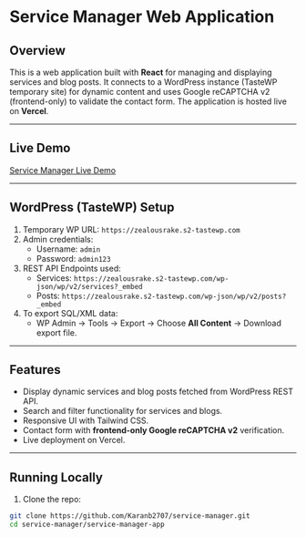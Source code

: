 # Service Manager Web Application

## Overview

This is a web application built with **React** for managing and displaying services and blog posts. It connects to a WordPress instance (TasteWP temporary site) for dynamic content and uses Google reCAPTCHA v2 (frontend-only) to validate the contact form. The application is hosted live on **Vercel**.

---

## Live Demo

[Service Manager Live Demo](https://service-manager-psi.vercel.app)

---

## WordPress (TasteWP) Setup

1. Temporary WP URL: `https://zealousrake.s2-tastewp.com`
2. Admin credentials:
   - Username: `admin`
   - Password: `admin123`
3. REST API Endpoints used:
   - Services: `https://zealousrake.s2-tastewp.com/wp-json/wp/v2/services?_embed`
   - Posts: `https://zealousrake.s2-tastewp.com/wp-json/wp/v2/posts?_embed`
4. To export SQL/XML data:
   - WP Admin → Tools → Export → Choose **All Content** → Download export file.

---

## Features

- Display dynamic services and blog posts fetched from WordPress REST API.  
- Search and filter functionality for services and blogs.  
- Responsive UI with Tailwind CSS.  
- Contact form with **frontend-only Google reCAPTCHA v2** verification.  
- Live deployment on Vercel.

---

## Running Locally

1. Clone the repo:

```bash
git clone https://github.com/Karanb2707/service-manager.git
cd service-manager/service-manager-app
